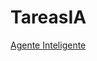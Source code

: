 # TareasIA

[Agente Inteligente](https://github.com/jelp2020/TareasIA/blob/main/AgenteInteligente/01_reflex_agent.html)
